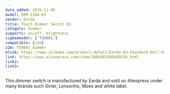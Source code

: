 ```yaml
---
date_added: 2020-11-08
model: EDM-1ZAA-EU
vendor: Earda
title: Touch Dimmer Switch EU
category: dimmer
supports: on/off, brightness
zigbeemodel: ['TS0601']
compatible: [z2m]
z2m: TS0601_dimmer
mlink: https://www.alibaba.com/product-detail/Earda-EU-Standard-Wall-Dimmer-Electric_1600092367445.html
link: https://www.aliexpress.com/item/1005001505069156.html
link2: 
link3: 
---
```

This dimmer switch is manufactured by Earda and sold on Aliexpress under many brands such Girier, Lonsonho, Moes and white label. 
